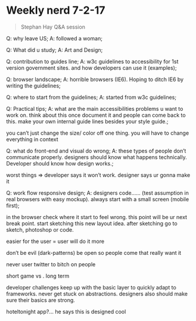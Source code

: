 # Weekly nerd 7-2-17

> Stephan Hay
> Q&A session

Q: why leave US;
A: followed a woman;

Q: What did u study;
A: Art and Design;

Q: contribution to guides line;
A: w3c guidelines to accessibility for 1st version government sites. and how developers can use it (examples);

Q: browser landscape;
A: horrible browsers (IE6). Hoping to ditch IE6 by writing the guidelines;

Q: where to start from the guidelines;
A: started from w3c guidelines;

Q: Practical tips;
A: what are the main accessibilities problems u want to work on. think about this once document it and people can come back to this. make your own internal guide lines besides your style guide.;

you can’t just change the size/ color off one thing. you will have to change everything in context

Q: what do front-end and visual do wrong;
A: these types of people don’t communicate properly. designers should know what happens technically. Developer should know how design works.;

worst things => developer says it won’t work. designer says ur gonna make it

Q: work flow responsive design;
A: designers code…… (test assumption in real browsers with easy mockup). always start with a small screen (mobile first);

in the browser check where it start to feel wrong. this point will be ur next break point. start sketching this new layout idea. after sketching go to sketch, photoshop or code.

easier for the user = user will do it more

don’t be evil (dark-patterns) be open so people come that really want it

never user twitter to bitch on people

short game vs . long term

developer challenges keep up with the basic layer to quickly adapt to frameworks. never get stuck on abstractions.
designers also should make sure their basics are strong.

hoteltonight app?… he says this is designed cool
